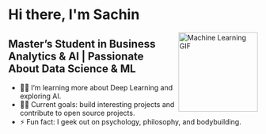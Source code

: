 # Hi there, I'm Sachin 

<img align="right" alt="Machine Learning GIF" height="160px" src="https://tenor.com/view/machine-learning-golf-learning-adaptive-optimizers-gradient-descent-gif-10403618698166797672" />


## Master’s Student in Business Analytics & AI | Passionate About Data Science & ML

- 👨‍💻 I’m learning more about Deep Learning and exploring AI.
- 💪🏼 Current goals: build interesting projects and contribute to open source projects.
- ⚡ Fun fact: I geek out on psychology, philosophy, and bodybuilding.


